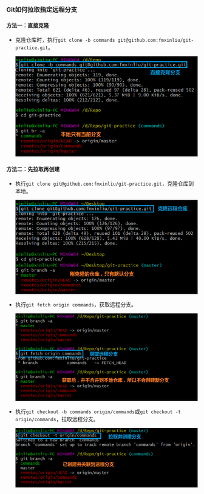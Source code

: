 ### Git如何拉取指定远程分支

#### 方法一：直接克隆

* 克隆仓库时，执行`git clone -b commands git@github.com:fmxinliu/git-practice.git`。

   ![git clone branch](git-clone-b.PNG)

#### 方法二：先拉取再创建

* 执行`git clone git@github.com:fmxinliu/git-practice.git`，克隆仓库到本地。

   ![git clone repo](git-clone.PNG)

* 执行`git fetch origin commands`，获取远程分支。

    ![git fetch branch](git-fetch.PNG)
    
* 执行`git checkout -b commands origin/commands`或`git checkout -t origin/commands`，拉取远程分支。

    ![git checkout branch](git-checkout-t.PNG)
